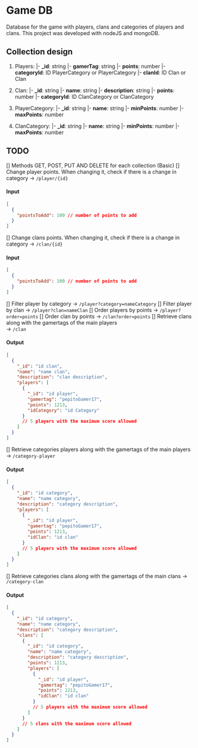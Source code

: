 # Game DB

Database for the game with players, clans and categories of players and clans. This project was developed with nodeJS and mongoDB.

## Collection design

1. Players:
   |- **_id**: string
   |- **gamerTag**: string
   |- **points**: number
   |- **categoryId**: ID PlayerCategory or PlayerCategory
   |- **clanId**: ID Clan or Clan

2. Clan:
   |- **_id**: string
   |- **name**: string
   |- **description**: string
   |- **points**: number
   |- **categoryId**: ID ClanCategory or ClanCategory

3. PlayerCategory:
   |- **_id**: string
   |- **name**: string
   |- **minPoints**: number
   |- **maxPoints**: number

4. ClanCategory:
   |- **_id**: string
   |- **name**: string
   |- **minPoints**: number
   |- **maxPoints**: number

## TODO

[] Methods GET, POST, PUT AND DELETE for each collection (Basic)
[] Change player points. When changing it, check if there is a change in category
-> `/player/{id}`

#### Input
```json
[
  {
    "pointsToAdd": 100 // number of points to add
  }
]
```

[] Change clans points. When changing it, check if there is a change in category
-> `/clan/{id}`

#### Input
```json
[
  {
    "pointsToAdd": 100 // number of points to add
  }
]
```

[] Filter player by category
-> `/player?category=nameCategory`
[] Filter player by clan
-> `/player?clan=nameClan`
[] Order players by points
-> `/player?order=points`
[] Order clan by points
-> `/clan?order=points`
[] Retrieve clans along with the gamertags of the main players  
-> `/clan`

#### Output
```json
[
  {
    "_id": "id clan",
    "name": "name clan",
    "description": "clan description",
    "players": [
      {
        "_id": "id player",
        "gamertag": "pepitoGamer17",
        "points": 1213,
        "idCategory": "id Category"
      }
      // 5 players with the maximum score allowed
    ]
  }
]
```

[] Retrieve categories players along with the gamertags of the main players
-> `/category-player`

#### Output
```json
[
  {
    "_id": "id category",
    "name": "name category",
    "description": "category description",
    "players": [
      {
        "_id": "id player",
        "gamertag": "pepitoGamer17",
        "points": 1213,
        "idClan": "id clan"
      }
      // 5 players with the maximum score allowed
    ]
  }
]
```

[] Retrieve categories clans along with the gamertags of the main clans
-> `/category-clan`

#### Output
```json
[
  {
    "_id": "id category",
    "name": "name category",
    "description": "category description",
    "clans": [
      {
        "_id": "id category",
        "name": "name category",
        "description": "category description",
        "points": 1213,
        "players": [
          {
            "_id": "id player",
            "gamertag": "pepitoGamer17",
            "points": 1213,
            "idClan": "id clan"
          }
          // 5 players with the maximum score allowed
        ]
      }
      // 5 clans with the maximum score allowed
    ]
  }
]
```